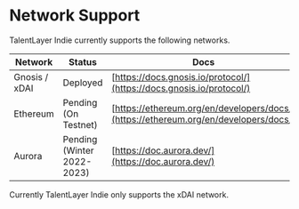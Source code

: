 # Network Support

TalentLayer Indie currently supports the following networks.

| Network       | Status                     | Docs                                                                                 |
| ------------- | -------------------------- | ------------------------------------------------------------------------------------ |
| Gnosis / xDAI | Deployed                   | [https://docs.gnosis.io/protocol/](https://docs.gnosis.io/protocol/)                 |
| Ethereum      | Pending (On Testnet)       | [https://ethereum.org/en/developers/docs/](https://ethereum.org/en/developers/docs/) |
| Aurora        | Pending (Winter 2022-2023) | [https://doc.aurora.dev/](https://doc.aurora.dev/)                                   |

Currently TalentLayer Indie only supports the xDAI network.
